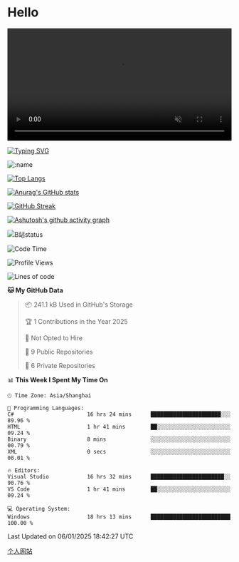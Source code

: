 # Hello

<video muted src="https://cloud.video.taobao.com/play/u/48680312/p/1/d/sd_265/e/6/t/1/482498940308.mp4?auth_key=YXBwX2tleT04MDAwMDAwMTImYXV0aF9pbmZvPXsidGltZXN0YW1wRW5jcnlwdGVkIjoiYjhhNjI4YzA0MTBlZjc3Y2FlMzJkMzJkMGVlZDU0MDEifSZkdXJhdGlvbj0mdGltZXN0YW1wPTE3MzYyMTQwNjI=" loop width="100%" autoplay></video>

[![Typing SVG](https://readme-typing-svg.demolab.com?font=Fira+Code&pause=1000&color=F78FDE&width=435&lines=Ciallo%ef%bd%9e(%e2%88%a0%e3%83%bb%cf%89%3c+)%e2%8c%92%e2%98%85)](https://git.io/typing-svg)

![:name](https://count.getloli.com/get/@hk416?theme=rule34)

[![Top Langs](https://github-readme-stats.vercel.app/api/top-langs/?username=qq583044063qq&locale=cn&hide=javascript,html)](https://github.com/anuraghazra/github-readme-stats)

[![Anurag's GitHub stats](https://github-readme-stats.vercel.app/api?username=qq583044063qq&count_private=true&show_icons=true&locale=cn)](https://github.com/anuraghazra/github-readme-stats)

[![GitHub Streak](https://streak-stats.demolab.com/?user=qq583044063qq&locale=zh_Hans)](https://git.io/streak-stats)

[![Ashutosh's github activity graph](https://github-readme-activity-graph.vercel.app/graph?username=qq583044063qq)](https://github.com/ashutosh00710/github-readme-activity-graph)

![B站status](https://stats.justsong.cn/api/bilibili/?id=3931848&lang=zh-CN)
<!--START_SECTION:waka-->
![Code Time](http://img.shields.io/badge/Code%20Time-1%2C299%20hrs%204%20mins-blue)

![Profile Views](http://img.shields.io/badge/Profile%20Views-1-blue)

![Lines of code](https://img.shields.io/badge/From%20Hello%20World%20I%27ve%20Written-905.3%20thousand%20lines%20of%20code-blue)

**🐱 My GitHub Data** 

> 📦 241.1 kB Used in GitHub's Storage 
 > 
> 🏆 1 Contributions in the Year 2025
 > 
> 🚫 Not Opted to Hire
 > 
> 📜 9 Public Repositories 
 > 
> 🔑 6 Private Repositories 
 > 
📊 **This Week I Spent My Time On** 

```text
🕑︎ Time Zone: Asia/Shanghai

💬 Programming Languages: 
C#                       16 hrs 24 mins      ██████████████████████░░░   89.96 % 
HTML                     1 hr 41 mins        ██░░░░░░░░░░░░░░░░░░░░░░░   09.24 % 
Binary                   8 mins              ░░░░░░░░░░░░░░░░░░░░░░░░░   00.79 % 
XML                      0 secs              ░░░░░░░░░░░░░░░░░░░░░░░░░   00.01 % 

🔥 Editors: 
Visual Studio            16 hrs 32 mins      ███████████████████████░░   90.76 % 
VS Code                  1 hr 41 mins        ██░░░░░░░░░░░░░░░░░░░░░░░   09.24 % 

💻 Operating System: 
Windows                  18 hrs 13 mins      █████████████████████████   100.00 % 
```


 Last Updated on 06/01/2025 18:42:27 UTC
<!--END_SECTION:waka-->

[个人网站](https://blog.ayatsukinora.org.cn)
